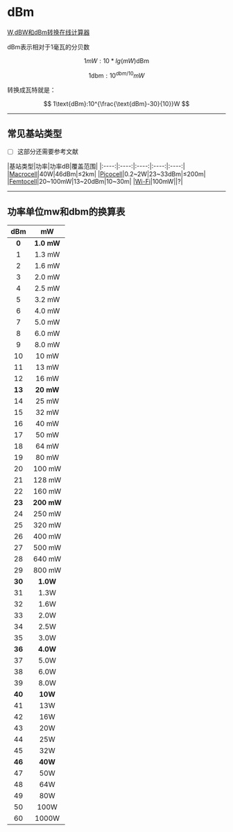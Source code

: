 # dBm

[W,dBW和dBm转换在线计算器](http://www.elecfans.com/tools/dbm.htm)

dBm表示相对于1毫瓦的分贝数

$$
1mW:10*lg{(mW)\text{dBm}}
$$

$$
1\text{dbm}:10^{dbm/10}mW
$$

转换成瓦特就是：

$$
1\text{dBm}:10^{\frac{\text{dBm}-30}{10}}W
$$

----

## 常见基站类型

- [ ] 这部分还需要参考文献

|基站类型|功率|功率dB|覆盖范围|
|:----:|:----:|:----:|:----:|:----:|
|[Macrocell](https://en.wikipedia.org/wiki/Macrocell)|40W|46dBm|$\leq$2km|
|[Picocell](https://en.wikipedia.org/wiki/Picocell)|0.2~2W|23~33dBm|$\leq$200m|
|[Femtocell](https://en.wikipedia.org/wiki/Femtocell)|20~100mW|13~20dBm|10~30m|
|[Wi-Fi](https://en.wikipedia.org/wiki/Wi-Fi)|100mW||?|

----

## 功率单位mw和dbm的换算表

|dBm|mW|
|:----:|:----:|
| **0**| **1.0 mW**|
|1|1.3 mW|
|2|1.6 mW|
|3|2.0 mW|
|4|2.5 mW|
|5|3.2 mW|
|6|4.0 mW|
|7|5.0 mW|
|8|6.0 mW|
|9|8.0 mW|
|10|10 mW|
|11|13 mW|
|12|16 mW|
|**13**|**20 mW**|
|14|25 mW|
|15|32 mW|
|16|40 mW|
|17|50 mW|
|18|64 mW|
|19|80 mW|
|20|100 mW|
|21|128 mW|
|22|160 mW|
|**23**|**200 mW**|
|24|250 mW|
|25|320 mW|
|26|400 mW|
|27|500 mW|
|28|640 mW|
|29|800 mW|
|**30**|**1.0W**|
|31|1.3W|
|32|1.6W|
|33|2.0W|
|34|2.5W|
|35|3.0W|
|**36**|**4.0W**|
|37|5.0W|
|38|6.0W|
|39|8.0W|
|**40**|**10W**|
|41|13W|
|42|16W|
|43|20W|
|44|25W|
|45|32W|
|**46**|**40W**|
|47|50W|
|48|64W|
|49|80W|
|50|100W|
|60|1000W|

